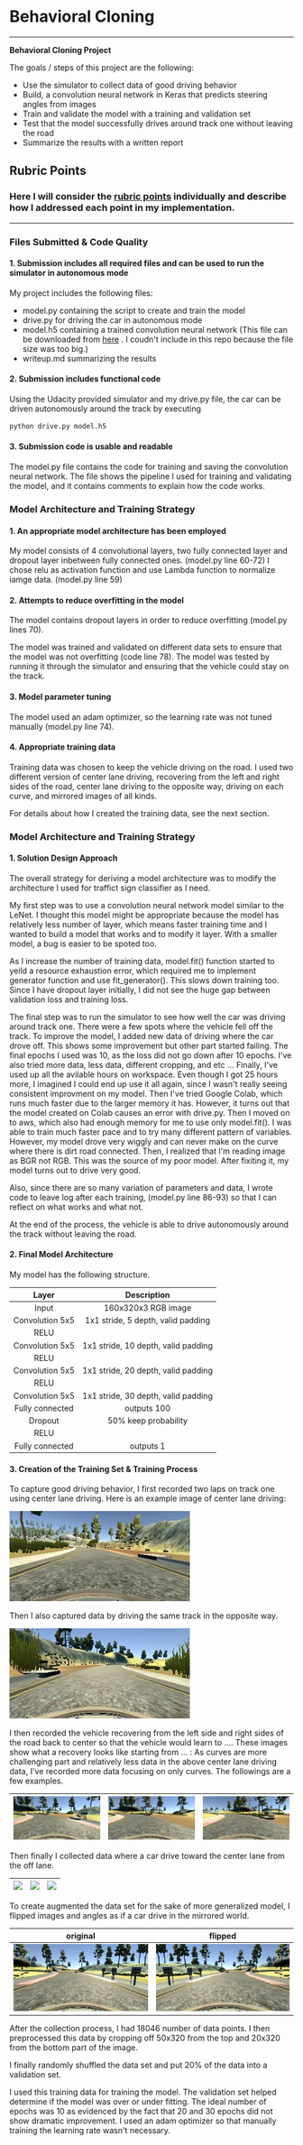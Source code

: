 # **Behavioral Cloning** 

---

**Behavioral Cloning Project**

The goals / steps of this project are the following:
* Use the simulator to collect data of good driving behavior
* Build, a convolution neural network in Keras that predicts steering angles from images
* Train and validate the model with a training and validation set
* Test that the model successfully drives around track one without leaving the road
* Summarize the results with a written report


[//]: # (Image References)

[center]: ./writeup_images/center.jpg
[reverse]: ./writeup_images/reverse.jpg
[curve1]: ./writeup_images/curve1.jpg
[curve2]: ./writeup_images/curve2.jpg
[curve3]: ./writeup_images/curve3.jpg
[recovery1]: ./writeup_images/recovery1.jpg
[recovery2]: ./writeup_images/recovery2.jpg
[recovery3]: ./writeup_images/recovery3.jpg
[flipped]: ./writeup_images/flipped.jpg
[original]: ./writeup_images/original.jpg

## Rubric Points
### Here I will consider the [rubric points](https://review.udacity.com/#!/rubrics/432/view) individually and describe how I addressed each point in my implementation.  

---
### Files Submitted & Code Quality

#### 1. Submission includes all required files and can be used to run the simulator in autonomous mode

My project includes the following files:
* model.py containing the script to create and train the model
* drive.py for driving the car in autonomous mode
* model.h5 containing a trained convolution neural network (This file can be downloaded from [here](https://www.dropbox.com/s/49zqlgtoe5s7264/model.h5?dl=1) . I coudn't include in this repo because the file size was too big.)
* writeup.md summarizing the results

#### 2. Submission includes functional code
Using the Udacity provided simulator and my drive.py file, the car can be driven autonomously around the track by executing 
```sh
python drive.py model.h5
```

#### 3. Submission code is usable and readable

The model.py file contains the code for training and saving the convolution neural network. The file shows the pipeline I used for training and validating the model, and it contains comments to explain how the code works.

### Model Architecture and Training Strategy

#### 1. An appropriate model architecture has been employed

My model consists of 4 convolutional layers, two fully connected layer and dropout layer inbetween fully connected ones. (model.py line 60-72) I chose relu as activation function and use Lambda function to normalize iamge data. (model.py line 59)

#### 2. Attempts to reduce overfitting in the model

The model contains dropout layers in order to reduce overfitting (model.py lines 70). 

The model was trained and validated on different data sets to ensure that the model was not overfitting (code line 78). The model was tested by running it through the simulator and ensuring that the vehicle could stay on the track.

#### 3. Model parameter tuning

The model used an adam optimizer, so the learning rate was not tuned manually (model.py line 74).

#### 4. Appropriate training data

Training data was chosen to keep the vehicle driving on the road. I used two different version of center lane driving, recovering from the left and right sides of the road, center lane driving to the opposite way, driving on each curve, and mirrored images of all kinds.

For details about how I created the training data, see the next section. 

### Model Architecture and Training Strategy

#### 1. Solution Design Approach

The overall strategy for deriving a model architecture was to modify the architecture I used for traffict sign classifier as I need.

My first step was to use a convolution neural network model similar to the LeNet. I thought this model might be appropriate because the model has relatively less number of layer, which means faster training time and I wanted to build a model that works and to modify it layer. With a smaller model, a bug is easier to be spoted too.

As I increase the number of training data, model.fit() function started to yeild a resource exhaustion error, which required me to implement generator function and use fit_generator(). This slows down training too.
Since I have dropout layer initially, I did not see the huge gap between validation loss and training loss.

The final step was to run the simulator to see how well the car was driving around track one. There were a few spots where the vehicle fell off the track. To improve the model, I added new data of driving where the car drove off. This shows some improvement but other part started failing.
The final epochs I used was 10, as the loss did not go down after 10 epochs.
I've also tried more data, less data, different cropping, and etc ...
Finally, I've used up all the avilable hours on workspace. Even though I got 25 hours more, I imagined I could end up use it all again, since I wasn't really seeing consistent improvment on my model. Then I've tried Google Colab, which runs much faster due to the larger memory it has. However, it turns out that the model created on Colab causes an error with drive.py. Then I moved on to aws, which also had enough memory for me to use only model.fit(). I was able to train much faster pace and to try many different pattern of variables. However, my model drove very wiggly and can never make on the curve where there is dirt road connected. Then, I realized that I'm reading image as BGR not RGB. This was the source of my poor model. After fixiting it, my model turns out to drive very good.

Also, since there are so many variation of parameters and data, I wrote code to leave log after each training, (model.py line 86-93) so that I can reflect on what works and what not.

At the end of the process, the vehicle is able to drive autonomously around the track without leaving the road.

#### 2. Final Model Architecture

My model has the following structure.

| Layer          		| Description | 
|:-----------------:|:----------------------------------:| 
| Input          		| 160x320x3 RGB image | 
| Convolution 5x5 	| 1x1 stride, 5 depth, valid padding |
| RELU	            | |
| Convolution 5x5	  | 1x1 stride, 10 depth, valid padding	|
| RELU              | |
| Convolution 5x5	  | 1x1 stride, 20 depth, valid padding	|
| RELU              | |
| Convolution 5x5	  | 1x1 stride, 30 depth, valid padding	|
| Fully connected		| outputs 100 |
| Dropout           | 50% keep probability |
| RELU					    | |
| Fully connected		| outputs 1 |


#### 3. Creation of the Training Set & Training Process

To capture good driving behavior, I first recorded two laps on track one using center lane driving. Here is an example image of center lane driving:

![alt text][center]

Then I also captured data by driving the same track in the opposite way.

![alt text][reverse]

I then recorded the vehicle recovering from the left side and right sides of the road back to center so that the vehicle would learn to .... These images show what a recovery looks like starting from ... :
As curves are more challenging part and relatively less data in the above center lane driving data, I've recorded more data focusing on only curves. The followings are a few examples.



|![alt text][curve1] |![alt text][curve2] |![alt text][curve3]|
|:------------------:|:------------------:|:----------------:| 

Then finally I collected data where a car drive toward the center lane from the off lane.

|![][recovery1]|![][recovery2]|![][recovery3]|
|:------------------:|:------------------:|:----------------:| 

To create augmented the data set for the sake of more generalized model, I flipped images and angles as if a car drive in the mirrored world.

| original | flipped |
|:------------------:|:--------------:| 
| ![alt text][original] | ![alt text][flipped] | 


After the collection process, I had 18046 number of data points. I then preprocessed this data by cropping off 50x320 from the top and 20x320 from the bottom part of the image.


I finally randomly shuffled the data set and put 20% of the data into a validation set. 

I used this training data for training the model. The validation set helped determine if the model was over or under fitting. The ideal number of epochs was 10 as evidenced by the fact that 20 and 30 epochs did not show dramatic improvement. I used an adam optimizer so that manually training the learning rate wasn't necessary.
